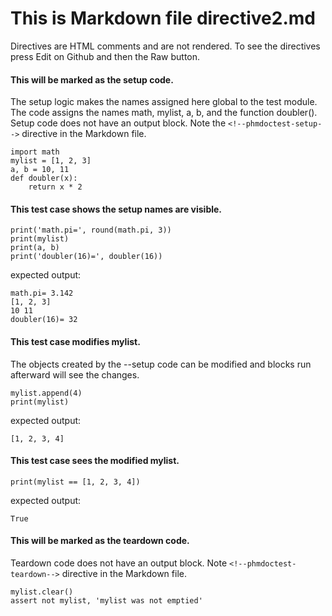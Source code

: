 # This is Markdown file directive2.md

Directives are HTML comments and are not rendered.
To see the directives press Edit on Github and then
the Raw button.

#### This will be marked as the setup code.
The setup logic makes the names assigned here global to the test module.
The code assigns the names math, mylist, a, b, and the function doubler().
Setup code does not have an output block.
Note the `<!--phmdoctest-setup-->` directive in the Markdown file.
<!--phmdoctest-setup-->
```py3
import math
mylist = [1, 2, 3]
a, b = 10, 11
def doubler(x):
    return x * 2
```

#### This test case shows the setup names are visible.
```py3
print('math.pi=', round(math.pi, 3))
print(mylist)
print(a, b)
print('doubler(16)=', doubler(16))
```
expected output:
```
math.pi= 3.142
[1, 2, 3]
10 11
doubler(16)= 32
```

#### This test case modifies mylist.
The objects created by the --setup code can be modified
and blocks run afterward will see the changes.  
```py3
mylist.append(4)
print(mylist)
```
expected output:
```
[1, 2, 3, 4]
```

#### This test case sees the modified mylist.
```py3
print(mylist == [1, 2, 3, 4])
```
expected output:
```
True
```

#### This will be marked as the teardown code.
Teardown code does not have an output block.
Note `<!--phmdoctest-teardown-->` directive in the Markdown file.
<!--phmdoctest-teardown-->
```py3
mylist.clear()
assert not mylist, 'mylist was not emptied'
```
